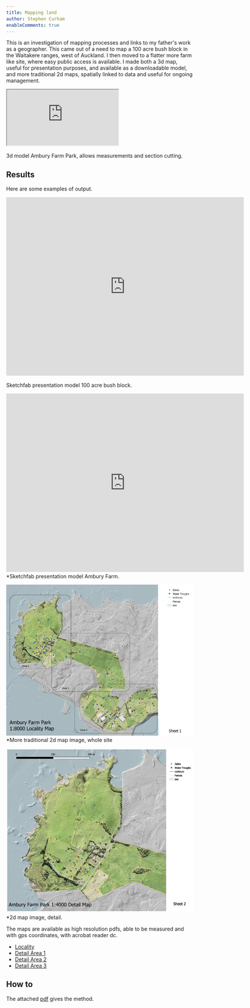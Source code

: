 ```yaml
---
title: Mapping land 
author: Stephen Curham
enableComments: true
---
```


This is an investigation of mapping processes and links to my father's work as a geographer. This came out of a need to map a 100 acre bush block in the Waitakere ranges, west of Auckland.  I then moved to a flatter more farm like site, where easy public access is available. I made both a 3d map, useful for presentation purposes, and available as a downloadable model, and more traditional 2d maps, spatially linked to data and useful for ongoing management.
<!--truncate-->

<div class="resp-container">

<iframe class="resp-iframe" src="https://kelpstrewn.com/3dhop/ambury.html" scrolling="no"></iframe>

</div>

3d model Ambury Farm Park, allows measurements and section cutting.

## Results ##

Here are some examples of output.

<div class="sketchfab-embed-wrapper"><iframe width="640" height="480" src="https://sketchfab.com/models/14569331d33841738761c0b3a05d282a/embed" frameborder="0" allow="autoplay; fullscreen; vr" mozallowfullscreen="true" webkitallowfullscreen="true"></iframe>
</div>

Sketchfab presentation model 100 acre bush block.

<div class="sketchfab-embed-wrapper"><iframe width="640" height="480" src="https://sketchfab.com/models/554925f67fcf40fe985d8eca47d311b7/embed" frameborder="0" allow="autoplay; fullscreen; vr" mozallowfullscreen="true" webkitallowfullscreen="true"></iframe>

</div>
*Sketchfab presentation model Ambury Farm.


![](am02.jpg)
*More traditional 2d map image, whole site

![](am01.jpg)
*2d map image, detail. 


The maps are available as high resolution pdfs, able to be measured and with gps coordinates, with acrobat reader dc.

* [Locality](pdf/ambury_locality.pdf)
* [Detail Area 1](pdf/ambury_sheet2.pdf)
* [Detail Area 2](pdf/ambury_sheet3.pdf)
* [Detail Area 3](pdf/ambury_sheet4.pdf)



## How to ##

The attached [pdf](pdf/mapping_methods.pdf) gives the method.  

 


